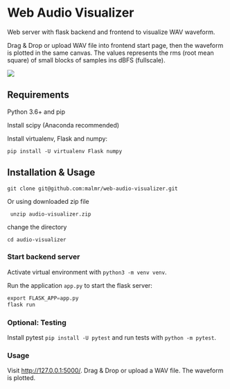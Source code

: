 # Web Audio Visualizer
Web server with flask backend and frontend to visualize WAV waveform.

Drag & Drop or upload WAV file into frontend start page, then the waveform is plotted in the same canvas. The values represents the rms (root mean square) of small blocks of samples ins dBFS (fullscale).

[![](https://i.ibb.co/wKd2Y05/2.png)](#)
## Requirements

Python 3.6+ and pip

Install scipy (Anaconda recommended)

Install virtualenv, Flask and numpy:

`pip install -U virtualenv Flask numpy`

## Installation & Usage

``git clone git@github.com:malmr/web-audio-visualizer.git``

Or using downloaded zip file 

`` unzip audio-visualizer.zip``

change the directory

``cd audio-visualizer``

### Start backend server

Activate virtual environment with `python3 -m venv venv`.

Run the application `app.py` to start the flask server:

```python
export FLASK_APP=app.py
flask run
```


### Optional: Testing

Install pytest `pip install -U pytest` and run tests with `python -m pytest`.

### Usage

Visit http://127.0.0.1:5000/. Drag & Drop or upload a WAV file. The waveform is plotted.
